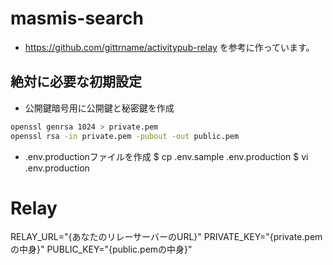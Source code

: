 masmis-search
====

* https://github.com/gittrname/activitypub-relay を参考に作っています。

## 絶対に必要な初期設定

* 公開鍵暗号用に公開鍵と秘密鍵を作成

```sh
openssl genrsa 1024 > private.pem
openssl rsa -in private.pem -pubout -out public.pem
```

* .env.productionファイルを作成
$ cp .env.sample .env.production
$ vi .env.production

# Relay
RELAY_URL="{あなたのリレーサーバーのURL}"
PRIVATE_KEY="{private.pemの中身}"
PUBLIC_KEY="{public.pemの中身}"

